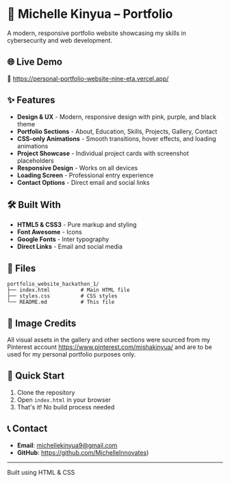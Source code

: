 # 💼 Michelle Kinyua – Portfolio

A modern, responsive portfolio website showcasing my skills in cybersecurity and web development.

## 🌐 Live Demo

🔗 https://personal-portfolio-website-nine-eta.vercel.app/

## ✨ Features

- **Design & UX** - Modern, responsive design with pink, purple, and black theme
- **Portfolio Sections** - About, Education, Skills, Projects, Gallery, Contact
- **CSS-only Animations** - Smooth transitions, hover effects, and loading animations
- **Project Showcase** - Individual project cards with screenshot placeholders
- **Responsive Design** - Works on all devices
- **Loading Screen** - Professional entry experience
- **Contact Options** - Direct email and social links

## 🛠️ Built With

- **HTML5 & CSS3** - Pure markup and styling
- **Font Awesome** - Icons
- **Google Fonts** - Inter typography
- **Direct Links** - Email and social media

## 📁 Files

```
portfolio_website_hackathon_1/
├── index.html          # Main HTML file
├── styles.css          # CSS styles
└── README.md           # This file
```
## 📸 Image Credits

All visual assets in the gallery and other sections were sourced from my Pinterest account https://www.pinterest.com/mishakinyua/ and are to be used for my personal portfolio purposes only.


## 🚀 Quick Start

1. Clone the repository
2. Open `index.html` in your browser
3. That's it! No build process needed

## 📞 Contact

- **Email**: michellekinyua9@gmail.com
- **GitHub**: https://github.com/MichelleInnovates)

---

Built using HTML & CSS
